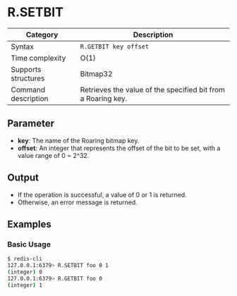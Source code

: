 # R.SETBIT

| Category            | Description                                                  |
| ------------------- | ------------------------------------------------------------ |
| Syntax              | `R.GETBIT key offset`                                        |
| Time complexity     | O(1)                                                         |
| Supports structures | Bitmap32                                                     |
| Command description | Retrieves the value of the specified bit from a Roaring key. |

## Parameter

- **key**: The name of the Roaring bitmap key.
- **offset**: An integer that represents the offset of the bit to be set, with a value range of 0 ~ 2^32.

## Output

- If the operation is successful, a value of 0 or 1 is returned.
- Otherwise, an error message is returned.

## Examples

### Basic Usage

```bash
$ redis-cli
127.0.0.1:6379> R.SETBIT foo 0 1
(integer) 0
127.0.0.1:6379> R.GETBIT foo 0
(integer) 1
```
